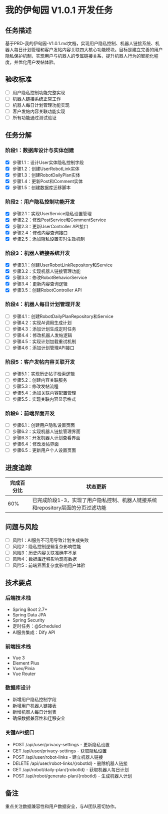 # 我的伊甸园 V1.0.1 开发任务

## 任务描述
基于PRD-我的伊甸园-V1.0.1.md文档，实现用户隐私控制、机器人链接系统、机器人每日计划管理和客户发帖内容关联四大核心功能模块。目标是建立完善的用户隐私保护机制，实现用户与机器人的专属链接关系，提升机器人行为的智能化程度，并优化用户发帖体验。

## 验收标准
- [ ] 用户隐私控制功能完整实现
- [ ] 机器人链接系统正常工作
- [ ] 机器人每日计划管理功能实现
- [ ] 客户发帖内容关联功能实现
- [ ] 所有功能通过测试验证

## 任务分解

### 阶段1：数据库设计与实体创建
- [x] 步骤1.1：设计User实体隐私控制字段
- [x] 步骤1.2：创建UserRobotLink实体
- [x] 步骤1.3：创建RobotDailyPlan实体
- [x] 步骤1.4：更新Post和Comment实体
- [x] 步骤1.5：创建数据库迁移脚本

### 阶段2：用户隐私控制功能开发
- [x] 步骤2.1：实现UserService隐私设置管理
- [x] 步骤2.2：修改PostService和CommentService
- [x] 步骤2.3：更新UserController API接口
- [x] 步骤2.4：修改内容查询接口
- [x] 步骤2.5：添加隐私设置实时生效机制

### 阶段3：机器人链接系统开发
- [x] 步骤3.1：创建UserRobotLinkRepository和Service
- [x] 步骤3.2：实现机器人链接管理功能
- [x] 步骤3.3：修改RobotBehaviorService
- [x] 步骤3.4：更新内容查询逻辑
- [x] 步骤3.5：创建RobotController API

### 阶段4：机器人每日计划管理开发
- [ ] 步骤4.1：创建RobotDailyPlanRepository和Service
- [ ] 步骤4.2：实现AI调用生成计划
- [ ] 步骤4.3：添加计划生成定时任务
- [ ] 步骤4.4：修改机器人发帖逻辑
- [ ] 步骤4.5：实现计划加载重试机制
- [ ] 步骤4.6：添加计划管理API接口

### 阶段5：客户发帖内容关联开发
- [ ] 步骤5.1：实现历史帖子检索逻辑
- [ ] 步骤5.2：创建内容关联服务
- [ ] 步骤5.3：修改发帖流程
- [ ] 步骤5.4：添加关联内容配置管理
- [ ] 步骤5.5：实现关联内容显示格式

### 阶段6：前端界面开发
- [ ] 步骤6.1：创建用户隐私设置页面
- [ ] 步骤6.2：实现机器人链接管理界面
- [ ] 步骤6.3：开发机器人计划查看界面
- [ ] 步骤6.4：修改发帖界面
- [ ] 步骤6.5：更新用户个人设置页面

## 进度追踪
| 完成百分比 | 状态更新 |
|------------|---------|
| 60% | 已完成阶段1-3，实现了用户隐私控制、机器人链接系统和repository层面的分页过滤功能 |

## 问题与风险
- [ ] 风险1：AI服务不可用导致计划生成失败
- [ ] 风险2：隐私控制逻辑复杂影响性能
- [ ] 风险3：历史内容关联准确率不足
- [ ] 风险4：数据库迁移影响现有数据
- [ ] 风险5：前端界面复杂度影响用户体验

## 技术要点
### 后端技术栈
- Spring Boot 2.7+
- Spring Data JPA
- Spring Security
- 定时任务：@Scheduled
- AI服务集成：Dify API

### 前端技术栈
- Vue 3
- Element Plus
- Vuex/Pinia
- Vue Router

### 数据库设计
- 新增用户隐私控制字段
- 新增用户机器人链接表
- 新增机器人每日计划表
- 确保数据兼容性和迁移安全

### 关键API接口
- POST /api/user/privacy-settings - 更新隐私设置
- GET /api/user/privacy-settings - 获取隐私设置
- POST /api/user/robot-links - 建立机器人链接
- DELETE /api/user/robot-links/{robotId} - 删除机器人链接
- GET /api/robot/daily-plan/{robotId} - 获取机器人每日计划
- POST /api/robot/generate-plan/{robotId} - 生成机器人计划

## 备注
重点关注数据兼容性和用户数据安全，与AI团队密切协作。 